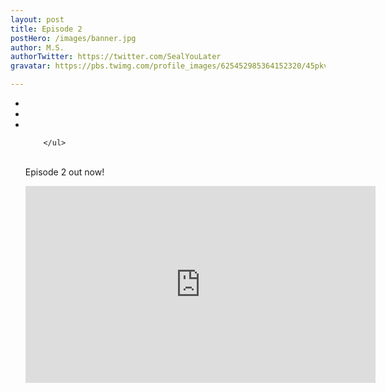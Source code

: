 ```yaml
---
layout: post
title: Episode 2
postHero: /images/banner.jpg
author: M.S.
authorTwitter: https://twitter.com/SealYouLater
gravatar: https://pbs.twimg.com/profile_images/625452985364152320/45pkv2fW_400x400.jpg

---
```


<ul class="social-list">
        <li>
            <a href="https://www.youtube.com/channel/UCQpEu1GdQ7nW-YfyIlXuiVA" class="social-link" target="_blank"><i class="fab fa-youtube"></i></a>
          </li>
          <li>
            <a href="https://open.spotify.com/show/0Q79Qd9z1OHCiPyGrs6gZR" class="social-link" target="_blank"><i class="fab fa-spotify"></i></a>
          </li>
          <li><a href="https://podcasts.apple.com/ca/podcast/off-the-tape/id1525048156" class="social-link" target="_blank"><i class="fab fa-itunes"></i></a>
          </li>
          
        </ul>

<br> Episode 2 out now!  

<div class="iframe_container">
<iframe width="560" height="315" src="https://www.youtube.com/embed/-cmxgqgGslg" frameborder="0" allow="accelerometer; autoplay; encrypted-media; gyroscope; picture-in-picture" allowfullscreen></iframe>
</div>